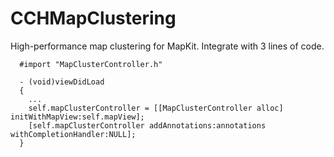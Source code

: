 CCHMapClustering
================

High-performance map clustering for MapKit. Integrate with 3 lines of code.

````
  #import "MapClusterController.h"
  
  - (void)viewDidLoad
  {
    ...
    self.mapClusterController = [[MapClusterController alloc] initWithMapView:self.mapView];
    [self.mapClusterController addAnnotations:annotations withCompletionHandler:NULL];
  }

````
